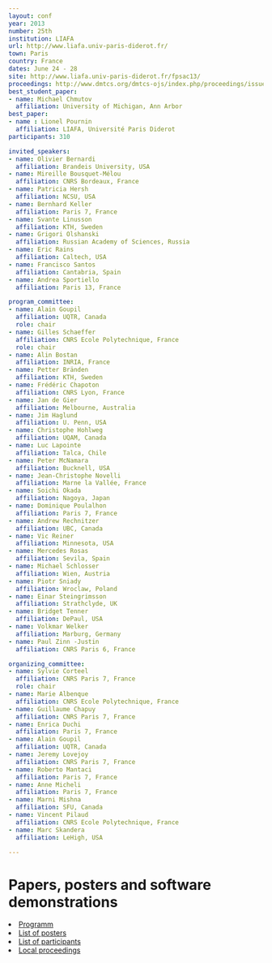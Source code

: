 ```yaml
---
layout: conf
year: 2013
number: 25th
institution: LIAFA
url: http://www.liafa.univ-paris-diderot.fr/
town: Paris
country: France
dates: June 24 - 28
site: http://www.liafa.univ-paris-diderot.fr/fpsac13/
proceedings: http://www.dmtcs.org/dmtcs-ojs/index.php/proceedings/issue/view/130
best_student_paper:
- name: Michael Chmutov
  affiliation: University of Michigan, Ann Arbor
best_paper:
- name : Lionel Pournin
  affiliation: LIAFA, Université Paris Diderot
participants: 310

invited_speakers:
- name: Olivier Bernardi
  affiliation: Brandeis University, USA
- name: Mireille Bousquet-Mélou
  affiliation: CNRS Bordeaux, France
- name: Patricia Hersh
  affiliation: NCSU, USA
- name: Bernhard Keller
  affiliation: Paris 7, France
- name: Svante Linusson
  affiliation: KTH, Sweden
- name: Grigori Olshanski
  affiliation: Russian Academy of Sciences, Russia
- name: Eric Rains
  affiliation: Caltech, USA
- name: Francisco Santos
  affiliation: Cantabria, Spain
- name: Andrea Sportiello
  affiliation: Paris 13, France

program_committee:
- name: Alain Goupil
  affiliation: UQTR, Canada
  role: chair
- name: Gilles Schaeffer
  affiliation: CNRS Ecole Polytechnique, France
  role: chair
- name: Alin Bostan
  affiliation: INRIA, France
- name: Petter Bränden
  affiliation: KTH, Sweden
- name: Frédéric Chapoton
  affiliation: CNRS Lyon, France
- name: Jan de Gier
  affiliation: Melbourne, Australia
- name: Jim Haglund
  affiliation: U. Penn, USA
- name: Christophe Hohlweg
  affiliation: UQAM, Canada
- name: Luc Lapointe
  affiliation: Talca, Chile
- name: Peter McNamara
  affiliation: Bucknell, USA
- name: Jean-Christophe Novelli
  affiliation: Marne la Vallée, France
- name: Soichi Okada
  affiliation: Nagoya, Japan
- name: Dominique Poulalhon
  affiliation: Paris 7, France
- name: Andrew Rechnitzer
  affiliation: UBC, Canada
- name: Vic Reiner
  affiliation: Minnesota, USA
- name: Mercedes Rosas
  affiliation: Sevila, Spain
- name: Michael Schlosser
  affiliation: Wien, Austria
- name: Piotr Sniady
  affiliation: Wroclaw, Poland
- name: Einar Steingrimsson
  affiliation: Strathclyde, UK
- name: Bridget Tenner
  affiliation: DePaul, USA
- name: Volkmar Welker
  affiliation: Marburg, Germany
- name: Paul Zinn -Justin
  affiliation: CNRS Paris 6, France

organizing_committee:
- name: Sylvie Corteel
  affiliation: CNRS Paris 7, France
  role: chair
- name: Marie Albenque
  affiliation: CNRS Ecole Polytechnique, France
- name: Guillaume Chapuy
  affiliation: CNRS Paris 7, France
- name: Enrica Duchi
  affiliation: Paris 7, France
- name: Alain Goupil
  affiliation: UQTR, Canada
- name: Jeremy Lovejoy
  affiliation: CNRS Paris 7, France
- name: Roberto Mantaci
  affiliation: Paris 7, France
- name: Anne Micheli
  affiliation: Paris 7, France
- name: Marni Mishna
  affiliation: SFU, Canada
- name: Vincent Pilaud
  affiliation: CNRS Ecole Polytechnique, France
- name: Marc Skandera
  affiliation: LeHigh, USA

---
```


# Papers, posters and software demonstrations

<li><A HREF="SITE2013/program.html">Programm</A>
<li><A HREF="SITE2013/posters.html">List of posters</A>
<li><A HREF="SITE2013/participants.html">List of participants</A>
<li><A HREF="SITE2013/proceedings.html">Local proceedings</A>
